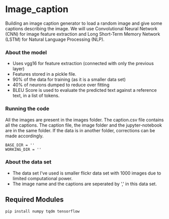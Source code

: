 # Image_caption
Building an image caption generator to load a random image and give some captions describing the image. We will use Convolutional Neural Network (CNN) for image feature extraction and Long Short-Term Memory Network (LSTM) for Natural Language Processing (NLP).

### About the model
- Uses vgg16 for feature extraction (connected with only the previous layer)
- Features stored in a pickle file.
- 90% of the data for training (as it is a smaller data set)
- 40% of neurons dumped to reduce over fitting
- BLEU Score is used to evaluate the predicted text against a reference text, in a list of tokens.


### Running the code
All the images are present in the images folder. The caption.csv file contains all the captions. The caption file, the image folder and the jupyter-notebook are in the same folder. If the data is in another folder, corrections can be made accordingly.
```
BASE_DIR = ''
WORKING_DIR = ''
```
### About the data set
- The data set I've used is smaller flickr data set with 1000 images due to limited computational power.
- The image name and the captions are seperated by ',' in this data set.

## Required Modules 
```
pip install numpy tqdm tensorflow
```

